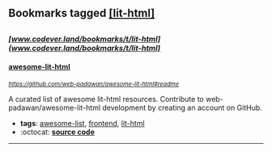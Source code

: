 ## Bookmarks tagged [[lit-html]](https://www.codever.land/search?q=[lit-html])

_<sup><sup>[www.codever.land/bookmarks/t/lit-html](www.codever.land/bookmarks/t/lit-html)</sup></sup>_
---
#### [awesome-lit-html](https://github.com/web-padawan/awesome-lit-html#readme)
_<sup>https://github.com/web-padawan/awesome-lit-html#readme</sup>_

A curated list of awesome lit-html resources. Contribute to web-padawan/awesome-lit-html development by creating an account on GitHub.
* **tags**: [awesome-list](../tagged/awesome-list.md), [frontend](../tagged/frontend.md), [lit-html](../tagged/lit-html.md)
* :octocat: **[source code](https://github.com/web-padawan/awesome-lit-html#readme)**
---
